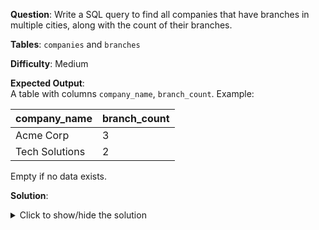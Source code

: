 **Question**: Write a SQL query to find all companies that have branches in multiple cities, along with the count of their branches.

**Tables**: `companies` and `branches`

**Difficulty**: Medium

**Expected Output**:  
A table with columns `company_name`, `branch_count`. Example:

| company_name   | branch_count |
|----------------|--------------|
| Acme Corp      | 3            |
| Tech Solutions | 2            |

Empty if no data exists.

**Solution**:
<details>
<summary>Click to show/hide the solution</summary>

```sql
SELECT 
    c.name AS company_name,
    COUNT(b.id) AS branch_count
FROM companies c
JOIN branches b ON c.id = b.company_id
GROUP BY c.id, c.name
HAVING COUNT(DISTINCT b.city) > 1;
```
</details>